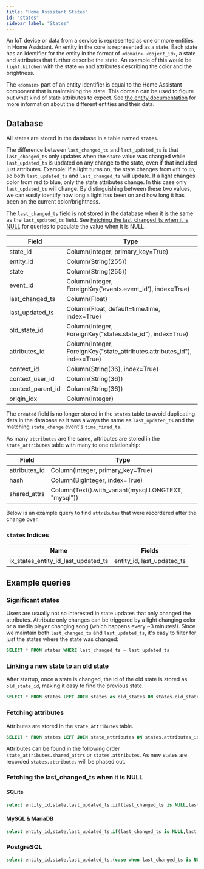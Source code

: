 ```yaml
---
title: "Home Assistant States"
id: "states"
sidebar_label: "States"
---
```


An IoT device or data from a service is represented as one or more entities in Home Assistant. An entity in the core is represented as a state. Each state has an identifier for the entity in the format of `<domain>.<object_id>`, a state and attributes that further describe the state. An example of this would be `light.kitchen` with the state `on` and attributes describing the color and the brightness.

The `<domain>` part of an entity identifier is equal to the Home Assistant component that is maintaining the state. This domain can be used to figure out what kind of state attributes to expect. See [the entity documentation](https://developers.home-assistant.io/docs/core/entity/) for more information about the different entities and their data.

## Database

All states are stored in the database in a table named `states`.

The difference between `last_changed_ts` and `last_updated_ts` is that `last_changed_ts` only updates when the `state` value was changed while `last_updated_ts` is updated on any change to the state, even if that included just attributes. Example: if a light turns on, the state changes from `off` to `on`, so both `last_updated_ts` and `last_changed_ts` will update. If a light changes color from red to blue, only the state attributes change. In this case only `last_updated_ts` will change. By distinguishing between these two values, we can easily identify how long a light has been on and how long it has been on the current color/brightness.

The `last_changed_ts` field is not stored in the database when it is the same as the `last_updated_ts` field. See [Fetching the last_changed_ts when it is NULL](#fetching-the-last_changed_ts-when-it-is-null) for queries to populate the value when it is NULL.

| Field             | Type                                                                      |
| ----------------- | ------------------------------------------------------------------------- |
| state_id          | Column(Integer, primary_key=True)                                         |
| entity_id         | Column(String(255))                                                       |
| state             | Column(String(255))                                                       |
| event_id          | Column(Integer, ForeignKey('events.event_id'), index=True)                |
| last_changed_ts   | Column(Float)                                                             |
| last_updated_ts   | Column(Float, default=time.time, index=True)                              |
| old_state_id      | Column(Integer, ForeignKey("states.state_id"), index=True)                |
| attributes_id     | Column(Integer, ForeignKey("state_attributes.attributes_id"), index=True) |
| context_id        | Column(String(36), index=True)                                            |
| context_user_id   | Column(String(36))                                                        |
| context_parent_id | Column(String(36))                                                        |
| origin_idx        | Column(Integer)                                                           |

The `created` field is no longer stored in the `states` table to avoid duplicating data in the database as it was always the same as `last_updated_ts` and the matching `state_change` event's `time_fired_ts`.

As many `attributes` are the same, attributes are stored in the `state_attributes` table with many to one relationship:

| Field             | Type                                                                 |
| ----------------- | -------------------------------------------------------------------- |
| attributes_id     | Column(Integer, primary_key=True)                                    |
| hash              | Column(BigInteger, index=True)                                       |
| shared_attrs      | Column(Text().with_variant(mysql.LONGTEXT, "mysql"))                 |

Below is an example query to find `attributes` that were recordered after the change over.

### `states` Indices

| Name                                | Fields                     |
| ----------------------------------- | -------------------------- |
| ix_states_entity_id_last_updated_ts | entity_id, last_updated_ts |

## Example queries

### Significant states

Users are usually not so interested in state updates that only changed the attributes. Attribute only changes can be triggered by a light changing color or a media player changing song (which happens every ~3 minutes!). Since we maintain both `last_changed_ts` and `last_updated_ts`, it's easy to filter for just the states where the state was changed:

```sql
SELECT * FROM states WHERE last_changed_ts = last_updated_ts
```

### Linking a new state to an old state

After startup, once a state is changed, the id of the old state is stored as `old_state_id`, making it easy to find the previous state.

```sql
SELECT * FROM states LEFT JOIN states as old_states ON states.old_state_id = old_states.state_id
```

### Fetching attributes

Attributes are stored in the `state_attributes` table.

```sql
SELECT * FROM states LEFT JOIN state_attributes ON states.attributes_id = state_attributes.attributes_id
```

Attributes can be found in the following order `state_attributes.shared_attrs` or `states.attributes`.
As new states are recorded `states.attributes` will be phased out.

### Fetching the last_changed_ts when it is NULL

#### SQLite

```sql
select entity_id,state,last_updated_ts,iif(last_changed_ts is NULL,last_updated_ts,last_changed_ts) as last_changed_ts from states;
```

#### MySQL & MariaDB

```sql
select entity_id,state,last_updated_ts,if(last_changed_ts is NULL,last_updated_ts,last_changed_ts) as last_changed_ts from states;
```

### PostgreSQL

```sql
select entity_id,state,last_updated_ts,(case when last_changed_ts is NULL then last_updated_ts else last_changed_ts end) from states;
```
